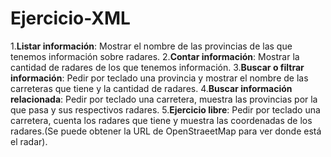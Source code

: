 # Ejercicio-XML

1.**Listar información**: Mostrar el nombre de las provincias de las que tenemos información sobre radares.
2.**Contar información**: Mostrar la cantidad de radares de los que tenemos información.
3.**Buscar o filtrar información**: Pedir por teclado una provincia y mostrar el nombre de las carreteras que tiene y la cantidad de radares.
4.**Buscar información relacionada**: Pedir por teclado una carretera, muestra las provincias por la que pasa y sus respectivos radares.
5.**Ejercicio libre**: Pedir por teclado una carretera, cuenta los radares que tiene y muestra las coordenadas de los radares.(Se puede obtener la URL de OpenStraeetMap para ver donde está el radar).
